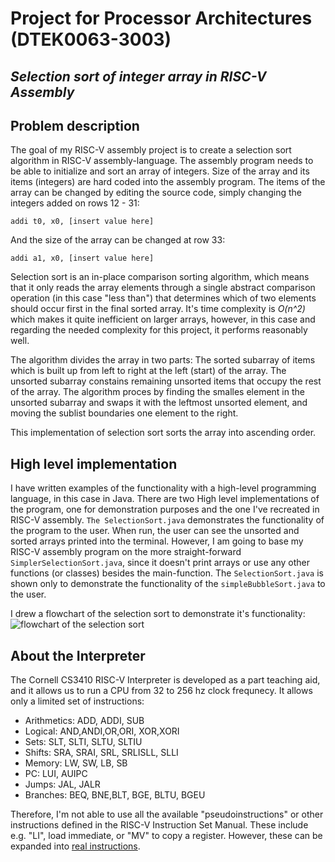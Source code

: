 # Project for Processor Architectures (DTEK0063-3003)

## _Selection sort of integer array in RISC-V Assembly_


## Problem description
The goal of my RISC-V assembly project is to create a selection sort algorithm in RISC-V assembly-language. The assembly program needs to be able to initialize and sort an array of integers. Size of the array and its items (integers) are hard coded into the assembly program. The items of the array can be changed by editing the source code, simply changing the integers added on rows 12 - 31:

``addi t0, x0, [insert value here]``

And the size of the array can be changed at row 33:

``addi a1, x0, [insert value here]``

Selection sort is an in-place comparison sorting algorithm, which means that it only reads the array elements through a single abstract comparison operation (in this case "less than") that determines which of two elements should occur first in the final sorted array. It's time complexity is _O(n^2)_ which makes it quite inefficient on larger arrays, however, in this case and regarding the needed complexity for this project, it performs reasonably well.

The algorithm divides the array in two parts: The sorted subarray of items which is built up from left to right at the left (start) of the array. The unsorted subarray constains remaining unsorted items that occupy the rest of the array. The algorithm proces by finding the smalles element in the unsorted subarray and swaps it with the leftmost unsorted element, and moving the sublist boundaries one element to the right.

This implementation of selection sort sorts the array into ascending order.


## High level implementation
I have written examples of the functionality with a high-level programming language, in this case in Java. There are two High level implementations of the program, one for demonstration purposes and the one I've recreated in RISC-V assembly. ``The SelectionSort.java`` demonstrates the functionality of the program to the user. When run, the user can see the unsorted and sorted arrays printed into the terminal. However, I am going to base my RISC-V assembly program on the more straight-forward ``SimplerSelectionSort.java``, since it doesn't print arrays or use any other functions (or classes) besides the main-function. The ``SelectionSort.java`` is shown only to demonstrate the functionality of the ``simpleBubbleSort.java`` to the user.

I drew a flowchart of the selection sort to demonstrate it's functionality:
![flowchart of the selection sort](C:\Users\tekku\Documents\Yliopisto\Informaatioteknologia\Prosessoriarkkitehtuurit\ProjectExample\ProjectSelectionSort\UML\flowchart.png)



## About the Interpreter
The Cornell CS3410 RISC-V Interpreter is developed as a part teaching aid, and it allows us to run a CPU from 32 to 256 hz clock frequnecy. It allows only a limited set of instructions:

- Arithmetics: ADD, ADDI, SUB
- Logical: AND,ANDI,OR,ORI, XOR,XORI
- Sets: SLT, SLTI, SLTU, SLTIU
- Shifts: SRA, SRAI, SRL, SRLISLL, SLLI
- Memory: LW, SW, LB, SB
- PC: LUI, AUIPC
- Jumps: JAL, JALR
- Branches: BEQ, BNE,BLT, BGE, BLTU, BGEU

Therefore, I'm not able to use all the available "pseudoinstructions" or other instructions defined in the RISC-V Instruction Set Manual. These include e.g. "LI", load immediate, or "MV" to copy a register. However, these can be expanded into [real instructions](https://www.riscfive.com/2022/04/28/risc-v-assembly-tutorial/).